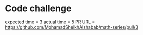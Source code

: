 # Code challenge

expected time = 3
actual time = 5
PR URL = <https://github.com/MohamadSheikhAlshabab/math-series/pull/3>